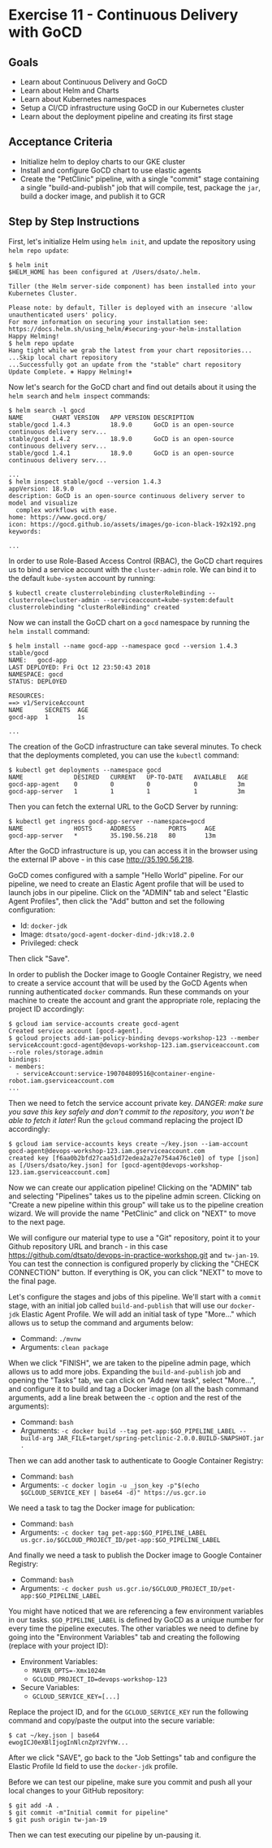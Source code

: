 # Exercise 11 - Continuous Delivery with GoCD

## Goals

* Learn about Continuous Delivery and GoCD
* Learn about Helm and Charts
* Learn about Kubernetes namespaces
* Setup a CI/CD infrastructure using GoCD in our Kubernetes cluster
* Learn about the deployment pipeline and creating its first stage

## Acceptance Criteria

* Initialize helm to deploy charts to our GKE cluster
* Install and configure GoCD chart to use elastic agents
* Create the "PetClinic" pipeline, with a single "commit" stage containing a
single "build-and-publish" job that will compile, test, package the `jar`, build
a docker image, and publish it to GCR

## Step by Step Instructions

First, let's initialize Helm using `helm init`, and update the repository using
`helm repo update`:

```shell
$ helm init
$HELM_HOME has been configured at /Users/dsato/.helm.

Tiller (the Helm server-side component) has been installed into your Kubernetes Cluster.

Please note: by default, Tiller is deployed with an insecure 'allow unauthenticated users' policy.
For more information on securing your installation see: https://docs.helm.sh/using_helm/#securing-your-helm-installation
Happy Helming!
$ helm repo update
Hang tight while we grab the latest from your chart repositories...
...Skip local chart repository
...Successfully got an update from the "stable" chart repository
Update Complete. ⎈ Happy Helming!⎈
```

Now let's search for the GoCD chart and find out details about it using the
`helm search` and `helm inspect` commands:

```shell
$ helm search -l gocd
NAME       	CHART VERSION	APP VERSION	DESCRIPTION                                       
stable/gocd	1.4.3        	18.9.0     	GoCD is an open-source continuous delivery serv...
stable/gocd	1.4.2        	18.9.0     	GoCD is an open-source continuous delivery serv...
stable/gocd	1.4.1        	18.9.0     	GoCD is an open-source continuous delivery serv...

...
$ helm inspect stable/gocd --version 1.4.3
appVersion: 18.9.0
description: GoCD is an open-source continuous delivery server to model and visualize
  complex workflows with ease.
home: https://www.gocd.org/
icon: https://gocd.github.io/assets/images/go-icon-black-192x192.png
keywords:

...
```

In order to use Role-Based Access Control (RBAC), the GoCD chart requires us to
bind a service account with the `cluster-admin` role. We can bind it to the default
`kube-system` account by running:

```shell
$ kubectl create clusterrolebinding clusterRoleBinding --clusterrole=cluster-admin --serviceaccount=kube-system:default
clusterrolebinding "clusterRoleBinding" created
```

Now we can install the GoCD chart on a `gocd` namespace by running the `helm install`
command:

```shell
$ helm install --name gocd-app --namespace gocd --version 1.4.3 stable/gocd
NAME:   gocd-app
LAST DEPLOYED: Fri Oct 12 23:50:43 2018
NAMESPACE: gocd
STATUS: DEPLOYED

RESOURCES:
==> v1/ServiceAccount
NAME      SECRETS  AGE
gocd-app  1        1s

...
```

The creation of the GoCD infrastructure can take several minutes. To check that
the deployments completed, you can use the `kubectl` command:

```shell
$ kubectl get deployments --namespace gocd
NAME              DESIRED   CURRENT   UP-TO-DATE   AVAILABLE   AGE
gocd-app-agent    0         0         0            0           3m
gocd-app-server   1         1         1            1           3m
```

Then you can fetch the external URL to the GoCD Server by running:

```shell
$ kubectl get ingress gocd-app-server --namespace=gocd
NAME              HOSTS     ADDRESS         PORTS     AGE
gocd-app-server   *         35.190.56.218   80        13m
```

After the GoCD infrastructure is up, you can access it in the browser using the
external IP above - in this case http://35.190.56.218.

GoCD comes configured with a sample "Hello World" pipeline. For our pipeline, we
need to create an Elastic Agent profile that will be used to launch jobs in our
pipeline. Click on the "ADMIN" tab and select "Elastic Agent Profiles", then
click the "Add" button and set the following configuration:

* Id: `docker-jdk`
* Image: `dtsato/gocd-agent-docker-dind-jdk:v18.2.0`
* Privileged: check

Then click "Save".

In order to publish the Docker image to Google Container Registry, we need to
create a service account that will be used by the GoCD Agents when running
authenticated `docker` commands. Run these commands on your machine to create
the account and grant the appropriate role, replacing the project ID accordingly:

```shell
$ gcloud iam service-accounts create gocd-agent
Created service account [gocd-agent].
$ gcloud projects add-iam-policy-binding devops-workshop-123 --member serviceAccount:gocd-agent@devops-workshop-123.iam.gserviceaccount.com --role roles/storage.admin
bindings:
- members:
  - serviceAccount:service-190704809516@container-engine-robot.iam.gserviceaccount.com
...
```

Then we need to fetch the service account private key. *DANGER: make sure you
save this key safely and don't commit to the repository, you won't be able to
fetch it later!* Run the `gcloud` command replacing the project ID accordingly:

```shell
$ gcloud iam service-accounts keys create ~/key.json --iam-account gocd-agent@devops-workshop-123.iam.gserviceaccount.com
created key [f6aa0b2bfd27caa51d72edea2a27e754a476c1e0] of type [json] as [/Users/dsato/key.json] for [gocd-agent@devops-workshop-123.iam.gserviceaccount.com]
```

Now we can create our application pipeline! Clicking on the "ADMIN" tab and
selecting "Pipelines" takes us to the pipeline admin screen. Clicking on "Create
a new pipeline within this group" will take us to the pipeline creation wizard.
We will provide the name "PetClinic" and click on "NEXT" to move to the next
page.

We will configure our material type to use a "Git" repository, point it to
your Github repository URL and branch - in this case
https://github.com/dtsato/devops-in-practice-workshop.git and `tw-jan-19`. You can
test the connection is configured properly by clicking the "CHECK CONNECTION"
button. If everything is OK, you can click "NEXT" to move to the final page.

Let's configure the stages and jobs of this pipeline. We'll start with a `commit`
stage, with an initial job called `build-and-publish` that will use our `docker-jdk`
Elastic Agent Profile. We will add an initial task of type "More..." which
allows us to setup the command and arguments below:

* Command: `./mvnw`
* Arguments: `clean package`

When we click "FINISH", we are taken to the pipeline admin page, which allows us
to add more jobs. Expanding the `build-and-publish` job and opening the "Tasks"
tab, we can click on "Add new task", select "More...", and configure it to build
and tag a Docker image (on all the bash command arguments, add a line break
between the `-c` option and the rest of the arguments):

* Command: `bash`
* Arguments: `-c docker build --tag pet-app:$GO_PIPELINE_LABEL --build-arg JAR_FILE=target/spring-petclinic-2.0.0.BUILD-SNAPSHOT.jar .`

Then we can add another task to authenticate to Google Container Registry:

* Command: `bash`
* Arguments: `-c docker login -u _json_key -p"$(echo $GCLOUD_SERVICE_KEY | base64 -d)" https://us.gcr.io`

We need a task to tag the Docker image for publication:

* Command: `bash`
* Arguments: `-c docker tag pet-app:$GO_PIPELINE_LABEL us.gcr.io/$GCLOUD_PROJECT_ID/pet-app:$GO_PIPELINE_LABEL`

And finally we need a task to publish the Docker image to Google Container Registry:

* Command: `bash`
* Arguments: `-c docker push us.gcr.io/$GCLOUD_PROJECT_ID/pet-app:$GO_PIPELINE_LABEL`

You might have noticed that we are referencing a few environment variables in
our tasks. `$GO_PIPELINE_LABEL` is defined by GoCD as a unique number for every
time the pipeline executes. The other variables we need to define by going into
the "Environment Variables" tab and creating the following (replace with your
project ID):

* Environment Variables:
  * `MAVEN_OPTS=-Xmx1024m`
  * `GCLOUD_PROJECT_ID=devops-workshop-123`
* Secure Variables:
  * `GCLOUD_SERVICE_KEY=[...]`

Replace the project ID, and for the `GCLOUD_SERVICE_KEY` run the following command
and copy/paste the output into the secure variable:

```shell
$ cat ~/key.json | base64
ewogICJ0eXBlIjogInNlcnZpY2VfYW...
```

After we click "SAVE", go back to the "Job Settings" tab and configure the
Elastic Profile Id field to use the `docker-jdk` profile.

Before we can test our pipeline, make sure you commit and push all your local
changes to your GitHub repository:

```shell
$ git add -A .
$ git commit -m"Initial commit for pipeline"
$ git push origin tw-jan-19
```

Then we can test executing our pipeline by un-pausing it.
